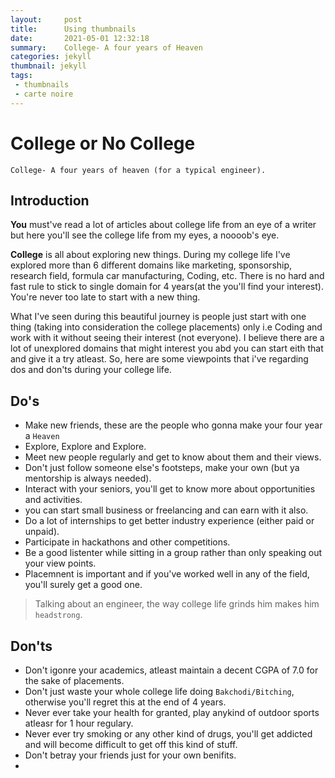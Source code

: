```yaml
---
layout:     post
title:      Using thumbnails
date:       2021-05-01 12:32:18
summary:    College- A four years of Heaven
categories: jekyll
thumbnail: jekyll
tags:
 - thumbnails
 - carte noire
---
```


# College or No College

    College- A four years of heaven (for a typical engineer).

## Introduction

**You** must've read a lot of articles about college life from an eye of a writer but  here you'll see the college life from my eyes, a noooob's eye.

**College** is all about exploring new things. During my college life I've explored more than 6 different domains like marketing, sponsorship, research field, formula car manufacturing, Coding, etc. There is no hard and fast rule to stick to single domain for 4 years(at the you'll find your interest). You're never too late to start with a new thing.

What I've seen during this beautiful journey is people just start with one thing (taking into consideration the college placements) only i.e Coding and work with it without seeing their interest (not everyone). I believe there are a lot of unexplored domains that might interest you abd you can start eith that and give it a try atleast. So, here are some viewpoints that i've regarding dos and don'ts during your college life.

## Do's
 - Make new friends, these are the people who gonna  make your four year a `Heaven`
 - Explore, Explore and Explore.
 - Meet new people regularly and get to know about them and their views.
 - Don't just follow someone else's footsteps, make your own (but ya mentorship is always needed).
 - Interact with your seniors, you'll get to know more about opportunities and activities.
 - you can start small business or freelancing and can earn with it also.
 - Do a lot of internships to get better industry experience (either paid or unpaid).
 - Participate in hackathons and other competitions.
 - Be a good listenter while sitting in a group rather than only speaking out your view points.
 - Placemnent is important and if you've worked well in any of the field, you'll surely get a good one.
 
 

> Talking about an engineer, the way college life grinds him makes him
> `headstrong`.

## Don'ts

 - Don't igonre your academics, atleast maintain a decent CGPA of 7.0 for the sake of placements.
 - Don't just waste your whole college life doing `Bakchodi/Bitching`, otherwise you'll regret this at the end of 4 years.
 - Never ever take your health for granted, play anykind of outdoor sports atleasr for 1 hour regulary.
 - Never ever try smoking or any other kind of drugs, you'll get addicted and will become difficult to get off this kind of stuff.
 - Don't betray your friends just for your own benifits.
 - 


[1]: http://jekyllrb.com/docs/frontmatter/
[2]: http://fortawesome.github.io/Font-Awesome/
[3]: http://imgur.com/
[4]: http://fortawesome.github.io/Font-Awesome/icons/
[5]: http://fortawesome.github.io/Font-Awesome/icon/android/
